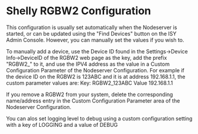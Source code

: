 # Shelly RGBW2 Configuration

This configuration is usually set automatically when the Nodeserver is started, or can be updated using the "Find Devices" button on the ISY Admin Console.  However, you can manually set the values if you wish to.

To manually add a device, use the Device ID found in the Settings->Device Info->DeviceID of the RGBW2 web page as the key, add the prefix "RGBW2_" to it, and use the IPV4 address as the value in a Custom Configuration Parameter of the Nodeserver Configuration.  For example if the device ID on the RGBW2 is 123ABC and it is at address 192.168.1.1, the custom parameter values are:
Key: RGBW2_123ABC
Value 192.168.1.1

If you remove a RGBW2 from your system, delete the corresponding name/address entry in the Custom Configuration Parameter area of the Nodeserver Configuration.

You can alos set logging level to debug using a custom configuration setting with a key of LOGGING and a value of DEBUG
